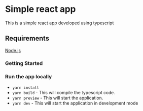 # Simple react app

This is a simple react app developed using typescript

## Requirements

[Node.js](https://nodejs.org/en/)

### Getting Started

### Run the app locally

- `yarn install`
- `yarn build` - This will compile the typescript code.
- `yarn preview` - This will start the application.
- `yarn dev` - This will start the application in development mode

